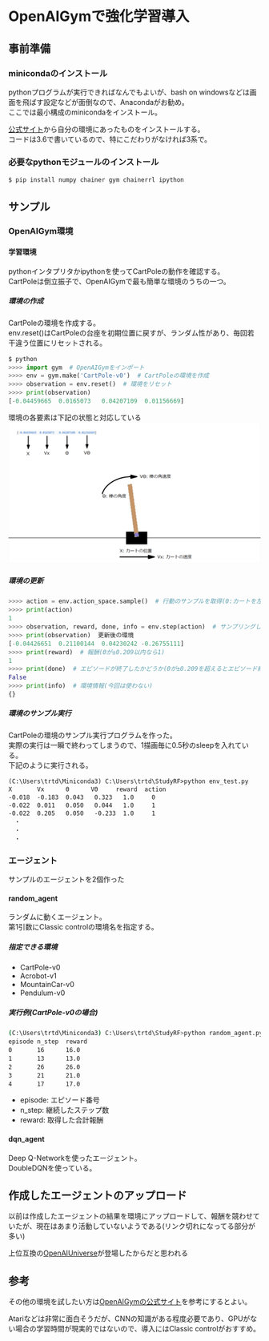 # OpenAIGymで強化学習導入

## 事前準備

### minicondaのインストール

pythonプログラムが実行できればなんでもよいが、bash on windowsなどは画面を飛ばす設定などが面倒なので、Anacondaがお勧め。  
ここでは最小構成のminicondaをインストール。

[公式サイト](https://conda.io/miniconda.html)から自分の環境にあったものをインストールする。  
コードは3.6で書いているので、特にこだわりがなければ3系で。

### 必要なpythonモジュールのインストール

~~~
$ pip install numpy chainer gym chainerrl ipython
~~~

## サンプル

### OpenAIGym環境

#### 学習環境

pythonインタプリタかipythonを使ってCartPoleの動作を確認する。  
CartPoleは倒立振子で、OpenAIGymで最も簡単な環境のうちの一つ。

##### 環境の作成

CartPoleの環境を作成する。  
env.reset()はCartPoleの台座を初期位置に戻すが、ランダム性があり、毎回若干違う位置にリセットされる。

~~~python
$ python
>>>> import gym  # OpenAIGymをインポート
>>>> env = gym.make('CartPole-v0')  # CartPoleの環境を作成
>>>> observation = env.reset()  # 環境をリセット
>>>> print(observation)
[-0.04459665  0.0165073   0.04207109  0.01156669]
~~~

環境の各要素は下記の状態と対応している
![CartPole_state](https://github.com/trtd56/StudyRF/blob/master/pict/CartPole_state.png)

##### 環境の更新

~~~python
>>>> action = env.action_space.sample()  # 行動のサンプルを取得(0:カートを左へ移動/1:カートを右へ移動)
>>>> print(action)
1
>>>> observation, reward, done, info = env.step(action)  # サンプリングした行動で環境を更新
>>>> print(observation)  更新後の環境
[-0.04426651  0.21100144  0.04230242 -0.26755111]
>>>> print(reward)  # 報酬(Θが±0.209以内なら1)
1
>>>> print(done)  # エピソードが終了したかどうか(Θが±0.209を超えるとエピソード終了)
False
>>>> print(info)  # 環境情報(今回は使わない)
{}
~~~

##### 環境のサンプル実行

CartPoleの環境のサンプル実行プログラムを作った。  
実際の実行は一瞬で終わってしまうので、1描画毎に0.5秒のsleepを入れている。  
下記のように実行される。

~~~
(C:\Users\trtd\Miniconda3) C:\Users\trtd\StudyRF>python env_test.py
X       Vx      Θ      VΘ     reward  action
-0.018  -0.183  0.043   0.323   1.0     0
-0.022  0.011   0.050   0.044   1.0     1
-0.022  0.205   0.050   -0.233  1.0     1
　・
　・
　・
~~~

### エージェント

サンプルのエージェントを2個作った

#### random_agent

ランダムに動くエージェント。  
第1引数にClassic controlの環境名を指定する。

##### 指定できる環境
- CartPole-v0
- Acrobot-v1
- MountainCar-v0
- Pendulum-v0

##### 実行例(CartPole-v0の場合)

~~~bash
(C:\Users\trtd\Miniconda3) C:\Users\trtd\StudyRF>python random_agent.py CartPole-v0
episode n_step  reward
0       16      16.0
1       13      13.0
2       26      26.0
3       21      21.0
4       17      17.0
~~~

- episode: エピソード番号
- n_step: 継続したステップ数
- reward: 取得した合計報酬

#### dqn_agent

Deep Q-Networkを使ったエージェント。  
DoubleDQNを使っている。

## 作成したエージェントのアップロード

以前は作成したエージェントの結果を環境にアップロードして、報酬を競わせていたが、現在はあまり活動していないようである(リンク切れになってる部分が多い)

上位互換の[OpenAIUniverse](https://blog.openai.com/universe/)が登場したからだと思われる

## 参考

その他の環境を試したい方は[OpenAIGymの公式サイト](https://gym.openai.com/envs/)を参考にするとよい。

Atariなどは非常に面白そうだが、CNNの知識がある程度必要であり、GPUがない場合の学習時間が現実的ではないので、導入にはClassic controlがおすすめ。
